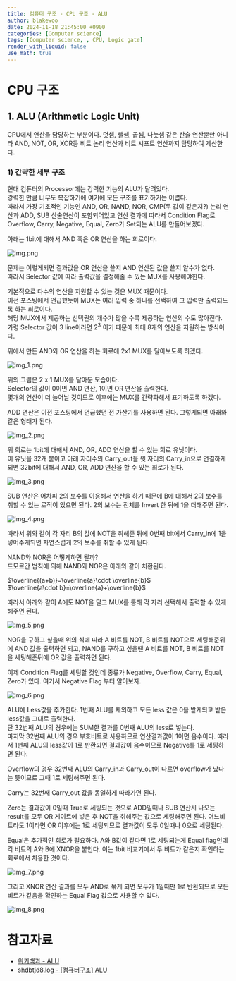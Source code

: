 ```yaml
---
title: 컴퓨터 구조 - CPU 구조 - ALU
author: blakewoo
date: 2024-11-18 21:45:00 +0900
categories: [Computer science]
tags: [Computer science, , CPU, Logic gate] 
render_with_liquid: false
use_math: true
---
```


# CPU 구조

## 1. ALU (Arithmetic Logic Unit)
CPU에서 연산을 담당하는 부분이다. 덧셈, 뺄셈, 곱셈, 나눗셈 같은 산술 연산뿐만 아니라 AND, NOT, OR, XOR등
비트 논리 연산과 비트 시프트 연산까지 담당하여 계산한다.

### 1) 간략한 세부 구조
현대 컴퓨터의 Processor에는 강력한 기능의 ALU가 달려있다.   
강력한 만큼 너무도 복잡하기에 여기에 모든 구조를 표기하기는 어렵다.   
따라서 가장 기초적인 기능인 AND, OR, NAND, NOR, CMP(두 값이 같은지?) 논리 연산과 ADD, SUB 산술연산이 포함되어있고
연산 결과에 따라서 Condition Flag로 Overflow, Carry, Negative, Equal, Zero가 Set되는 ALU를 만들어보겠다.

아래는 1bit에 대해서 AND 혹은 OR 연산을 하는 회로이다.

![img.png](/assets/blog/cs/cpu_structure/alu/img.png)

문제는 이렇게되면 결과값을 OR 연산을 쓸지 AND 연산된 값을 쓸지 알수가 없다.   
따라서 Selector 값에 따라 출력값을 결정해줄 수 있는 MUX를 사용해야한다.

기본적으로 다수의 연산을 지원할 수 있는 것은 MUX 때문이다.   
이전 포스팅에서 언급했듯이 MUX는 여러 입력 중 하나를 선택하여 그 입력만 출력되도록 하는 회로이다.   
해당 MUX에서 제공하는 선택권의 개수가 많을 수록 제공하는 연산의 수도 많아진다.   
가령 Selector 값이 3 line이라면 $2^{3}$ 이기 때문에 최대 8개의 연산을 지원하는 방식이다.

위에서 만든 AND와 OR 연산을 하는 회로에 2x1 MUX를 달아보도록 하겠다.

![img_1.png](/assets/blog/cs/cpu_structure/alu/img_1.png)

위의 그림은 2 x 1 MUX를 달아둔 모습이다.   
Selector의 값이 0이면 AND 연산, 1이면 OR 연산을 출력한다.   
몇개의 연산이 더 늘어날 것이므로 이후에는 MUX를 간략화해서 표기하도록 하겠다.

ADD 연산은 이전 포스팅에서 언급했던 전 가산기를 사용하면 된다.
그렇게되면 아래와 같은 형태가 된다.

![img_2.png](/assets/blog/cs/cpu_structure/alu/img_2.png)

위 회로는 1bit에 대해서 AND, OR, ADD 연산을 할 수 있는 회로 유닛이다.   
이 유닛을 32개 붙이고 아래 자리수의 Carry_out을 윗 자리의 Carry_in으로 연결하게 되면
32bit에 대해서 AND, OR, ADD 연산을 할 수 있는 회로가 된다.

![img_3.png](/assets/blog/cs/cpu_structure/alu/img_3.png)

SUB 연산은 어차피 2의 보수를 이용해서 연산을 하기 때문에 B에 대해서 2의 보수를 취할 수 있는
로직이 있으면 된다. 2의 보수는 전체를 Invert 한 뒤에 1을 더해주면 된다. 

![img_4.png](/assets/blog/cs/cpu_structure/alu/img_4.png)

따라서 위와 같이 각 자리 B의 값에
NOT을 취해준 뒤에 0번째 bit에서 Carry_in에 1을 넣어주게되면 자연스럽게 2의 보수를 취할 수 있게 된다.

NAND와 NOR은 어떻게하면 될까?    
드모르간 법칙에 의해 NAND와 NOR은 아래와 같이 치환된다.

$\overline{(a+b)}=\overline{a}\cdot \overline{b}$    
$\overline{a\cdot b}=\overline{a}+\overline{b}$

따라서 아래와 같이 A에도 NOT을 달고 MUX를 통해 각 자리 선택해서 출력할 수 있게 해주면 된다.

![img_5.png](/assets/blog/cs/cpu_structure/alu/img_5.png)

NOR을 구하고 싶을때 위의 식에 따라 A 비트를 NOT, B 비트를 NOT으로 세팅해준뒤에
AND 값을 출력하면 되고, NAND를 구하고 싶을땐 A 비트를 NOT, B 비트를 NOT을 세팅해준뒤에
OR 값을 출력하면 된다.

이제 Condition Flag를 세팅할 것인데 종류가 Negative, Overflow, Carry, Equal, Zero가 있다.
여기서 Negative Flag 부터 알아보자.

![img_6.png](/assets/blog/cs/cpu_structure/alu/img_6.png)

ALU에 Less값을 추가한다. 1번째 ALU를 제외하고 모든 less 값은 0을 받게되고 받은 less값을 그대로 출력한다.   
단 32번째 ALU의 경우에는 SUM한 결과를 0번째 ALU의 less로 넣는다.   
마지막 32번째 ALU의 경우 부호비트로 사용하므로 연산결과값이 1이면 음수이다.
따라서 1번째 ALU의 less값이 1로 반환되면 결과값이 음수이므로 Negative를 1로 세팅하면 된다.

Overflow의 경우 32번째 ALU의 Carry_in과 Carry_out이 다르면 overflow가 났다는 뜻이므로 그때 1로 세팅해주면 된다.

Carry는 32번째 Carry_out 값을 동일하게 따라가면 된다.

Zero는 결과값이 0일때 True로 세팅되는 것으로 ADD일때나 SUB 연산시 나오는 result를 모두 OR 게이트에 넣은 후 NOT을 취해주는
값으로 세팅해주면 된다. 어느비트라도 1이라면 OR 이후에는 1로 세팅되므로 결과값이 모두 0일때나 0으로 세팅된다.

Equal은 추가적인 회로가 필요하다. A와 B값이 같다면 1로 세팅되는게 Equal flag인데 각 비트의 A와 B에
XNOR을 붙인다. 이는 1bit 비교기에서 두 비트가 같은지 확인하는 회로에서 차용한 것이다.

![img_7.png](/assets/blog/cs/cpu_structure/alu/img_7.png)

그리고 XNOR 연산 결과를 모두 AND로 묶게 되면 모두가 1일때만 1로 반환되므로 모든 비트가 같음을 확인하는 Equal Flag 값으로 사용할 수 있다.

![img_8.png](/assets/blog/cs/cpu_structure/alu/img_8.png)


# 참고자료
- [위키백과 - ALU](https://ko.wikipedia.org/wiki/%EC%82%B0%EC%88%A0_%EB%85%BC%EB%A6%AC_%EC%9E%A5%EC%B9%98)
- [shdbtjd8.log - [컴퓨터구조] ALU](https://velog.io/@shdbtjd8/%EC%BB%B4%ED%93%A8%ED%84%B0%EA%B5%AC%EC%A1%B0-ALU)
